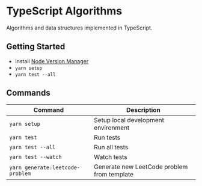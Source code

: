 # TypeScript Algorithms

Algorithms and data structures implemented in TypeScript.

## Getting Started

-   Install [Node Version Manager](https://github.com/nvm-sh/nvm)
-   `yarn setup`
-   `yarn test --all`

## Commands

| Command                          | Description                                 |
| -------------------------------- | ------------------------------------------- |
| `yarn setup`                     | Setup local development environment         |
| `yarn test`                      | Run tests                                   |
| `yarn test --all`                | Run all tests                               |
| `yarn test --watch`              | Watch tests                                 |
| `yarn generate:leetcode-problem` | Generate new LeetCode problem from template |
